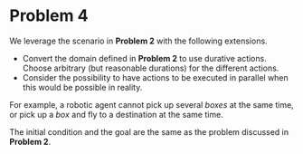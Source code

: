 # Problem 4

We leverage the scenario in **Problem 2** with the following extensions.

- Convert the domain defined in **Problem 2** to use durative actions. Choose arbitrary (but reasonable durations) for the different actions.
- Consider the possibility to have actions to be executed in parallel when this would be possible in reality.

For example, a robotic agent cannot pick up several *boxes* at the same time, or pick up a *box* and fly to a destination at the same time.

The initial condition and the goal are the same as the problem discussed in **Problem 2**.